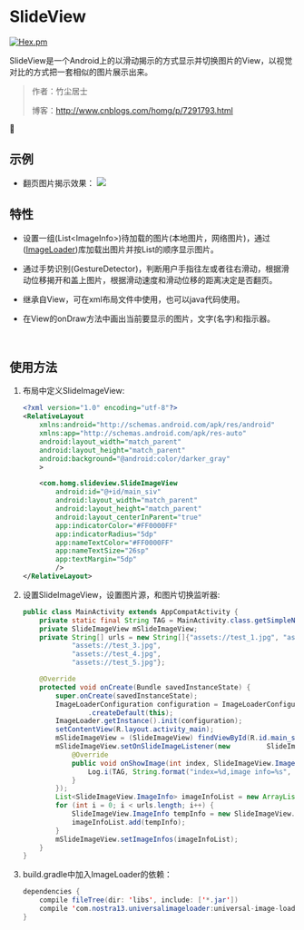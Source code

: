 # SlideView

[![Hex.pm](https://img.shields.io/hexpm/l/plug.svg)](http://www.apache.org/licenses/) 

SlideView是一个Android上的以滑动揭示的方式显示并切换图片的View，以视觉对比的方式把一套相似的图片展示出来。

> 作者：竹尘居士
>
> 博客：http://www.cnblogs.com/homg/p/7291793.html



## 示例 
- 翻页图片揭示效果：
  ![](https://github.com/homgwu/slideview/blob/master/gif/slide_image_view.gif?raw=true)

## 特性

- 设置一组(List\<ImageInfo>)待加载的图片(本地图片，网络图片)，通过([ImageLoader](https://github.com/nostra13/Android-Universal-Image-Loader))库加载出图片并按List的顺序显示图片。

- 通过手势识别(GestureDetector)，判断用户手指往左或者往右滑动，根据滑动位移揭开和盖上图片，根据滑动速度和滑动位移的距离决定是否翻页。

- 继承自View，可在xml布局文件中使用，也可以java代码使用。

- 在View的onDraw方法中画出当前要显示的图片，文字(名字)和指示器。

  ​

## 使用方法

1. 布局中定义SlideImageView:

   ```xml
   <?xml version="1.0" encoding="utf-8"?>
   <RelativeLayout
       xmlns:android="http://schemas.android.com/apk/res/android"
       xmlns:app="http://schemas.android.com/apk/res-auto"
       android:layout_width="match_parent"
       android:layout_height="match_parent"
       android:background="@android:color/darker_gray"
       >

       <com.homg.slideview.SlideImageView
           android:id="@+id/main_siv"
           android:layout_width="match_parent"
           android:layout_height="match_parent"
           android:layout_centerInParent="true"
           app:indicatorColor="#FF0000FF"
           app:indicatorRadius="5dp"
           app:nameTextColor="#FF0000FF"
           app:nameTextSize="26sp"
           app:textMargin="5dp"
           />
   </RelativeLayout>
   ```

2. 设置SlideImageView，设置图片源，和图片切换监听器:

   ```java
   public class MainActivity extends AppCompatActivity {
       private static final String TAG = MainActivity.class.getSimpleName();
       private SlideImageView mSlideImageView;
       private String[] urls = new String[]{"assets://test_1.jpg", "assets://test_2.jpg",
               "assets://test_3.jpg",
               "assets://test_4.jpg",
               "assets://test_5.jpg"};

       @Override
       protected void onCreate(Bundle savedInstanceState) {
           super.onCreate(savedInstanceState);
           ImageLoaderConfiguration configuration = ImageLoaderConfiguration
                   .createDefault(this);
           ImageLoader.getInstance().init(configuration);
           setContentView(R.layout.activity_main);
           mSlideImageView = (SlideImageView) findViewById(R.id.main_siv);
           mSlideImageView.setOnSlideImageListener(new         SlideImageView.OnSlideImageListener() {
               @Override
               public void onShowImage(int index, SlideImageView.ImageInfo imageInfo) {
                   Log.i(TAG, String.format("index=%d,image info=%s", index, imageInfo));
               }
           });
           List<SlideImageView.ImageInfo> imageInfoList = new ArrayList<>(5);
           for (int i = 0; i < urls.length; i++) {
               SlideImageView.ImageInfo tempInfo = new SlideImageView.ImageInfo(urls[i], "Image-" + i);
               imageInfoList.add(tempInfo);
           }
           mSlideImageView.setImageInfos(imageInfoList);
       }
   }
   ```

3. build.gradle中加入ImageLoader的依赖：

   ```java
   dependencies {
       compile fileTree(dir: 'libs', include: ['*.jar'])
       compile 'com.nostra13.universalimageloader:universal-image-loader:1.9.5'
   }
   ```